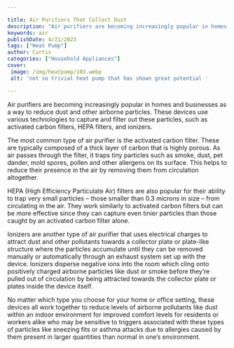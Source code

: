 ```yaml
---

title: Air Purifiers That Collect Dust
description: "Air purifiers are becoming increasingly popular in homes and businesses as a way to reduce dust and other airborne particles. Thes...get more detail"
keywords: air
publishDate: 4/21/2023
tags: ["Heat Pump"]
author: Curtis
categories: ["Household Appliances"]
cover: 
 image: /img/heatpump/103.webp
 alt: 'not so trivial heat pump that has shown great potential '

---
```


Air purifiers are becoming increasingly popular in homes and businesses as a way to reduce dust and other airborne particles. These devices use various technologies to capture and filter out these particles, such as activated carbon filters, HEPA filters, and ionizers.

The most common type of air purifier is the activated carbon filter. These are typically composed of a thick layer of carbon that is highly porous. As air passes through the filter, it traps tiny particles such as smoke, dust, pet dander, mold spores, pollen and other allergens on its surface. This helps to reduce their presence in the air by removing them from circulation altogether.

HEPA (High Efficiency Particulate Air) filters are also popular for their ability to trap very small particles – those smaller than 0.3 microns in size – from circulating in the air. They work similarly to activated carbon filters but can be more effective since they can capture even tinier particles than those caught by an activated carbon filter alone.

Ionizers are another type of air purifier that uses electrical charges to attract dust and other pollutants towards a collector plate or plate-like structure where the particles accumulate until they can be removed manually or automatically through an exhaust system set up with the device. Ionizers disperse negative ions into the room which cling onto positively charged airborne particles like dust or smoke before they’re pulled out of circulation by being attracted towards the collector plate or plates inside the device itself. 

No matter which type you choose for your home or office setting, these devices all work together to reduce levels of airborne pollutants like dust within an indoor environment for improved comfort levels for residents or workers alike who may be sensitive to triggers associated with these types of particles like sneezing fits or asthma attacks due to allergies caused by them present in larger quantities than normal in one’s environment.
